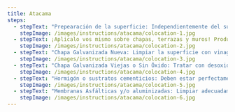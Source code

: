 ```yaml
---
title: Atacama
steps:
  - stepText: "Prepearación de la superficie: Independientemente del substrato en cuestión, siempre las superficies a tratar deben estar secas, libres de polvo, sin zonas flojas, rajaduras, grasitudes, hongos, óxido. De ser necesario eliminarlas y/o limpiarlas completamente valiéndose de cepillo de alambre o cerda dura, espátulas o hidro lavadoras, tal que se elimine toda suciedad o restos de materiales preexistentes, asegurarse de no dejar residuos de productos utilizados para la limpieza y quede perfectamente seca."
    stepImage: /images/instructions/atacama/colocation-1.jpg
  - stepText: ¡Aplicalo vos mismo sobre chapas, terrazas y muros! Producto listo para usar. Aplicar con rodillo de lana sintética y/o pinceleta tantas manos hasta lograr el consumo mínimo recomendado que es de 1 It por m2. Esto puede variar entre 2-4 manos. También puede utilizarse equipos tipo Airless.
    stepImage: /images/instructions/atacama/colocation-2.jpg
  - stepText: "Chapa Galvanizada Nueva: Limpiar la superficie con vinagre de alcohol hasta que la misma se oscurezca o bien podría usarse directamente un desoxidante fosfatizante. En ambos casos, enjuagar y dejar secar bien. Recubrir luego con Escudo Solar ATACAMA."
    stepImage: /images/instructions/atacama/colocation-3.jpg
  - stepText: "Chapa Galvanizada Viejas o Sin Óxido: Tratar con desoxidante fosfatizante a modo de desengrasar la superficie y proveer un adecuado mordiente al substrato. Si existiese presencia de óxido, tratar previamente las áreas afectadas con un convertidor de óxido. Si hubiese algún tipo de orificios, fisuras, imperfecciónes en tornillos, etc., aplicar selladores o darle el tratamiento específico para ello. Luego recubrir con Escudo Solar ATACAMA."
    stepImage: /images/instructions/atacama/colocation-4.jpg
  - stepText: "Hormigón o sustratos cementicios: Deben estar perfectamente curados, por al menos 30 días. El mismo debe ser imprimado previamente. Esta operación puede realizarse con el mismo producto ATACAMA con un agregado de 10 a 15% de agua, mezclar bien y aplicar. Una vez seco, aplicar el material puro. Si la superficie presenta grietas o fisuras deberán ser tratadas adecuadamente antes de colocar el producto."
    stepImage: /images/instructions/atacama/colocation-5.jpg
  - stepText: "Membranas Asfálticas y/o aluminizadas: Limpiar adecuadamente, enjuagar y dejar secar. Aplicar producto puro."
    stepImage: /images/instructions/atacama/colocation-6.jpg
---
```

